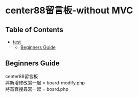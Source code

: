 center88留言板-without MVC
===

## Table of Contents
- [test](#test)
  * [Beginners Guide](#beginners-guide)

## Beginners Guide

center88留言板  
將新增修改寫一起 = board-modify.php  
將首頁搜尋寫一起 = board.php



